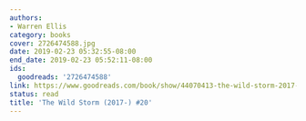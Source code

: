 ```yaml
---
authors:
- Warren Ellis
category: books
cover: 2726474588.jpg
date: 2019-02-23 05:32:55-08:00
end_date: 2019-02-23 05:52:11-08:00
ids:
  goodreads: '2726474588'
link: https://www.goodreads.com/book/show/44070413-the-wild-storm-2017--20
status: read
title: 'The Wild Storm (2017-) #20'
---
```

